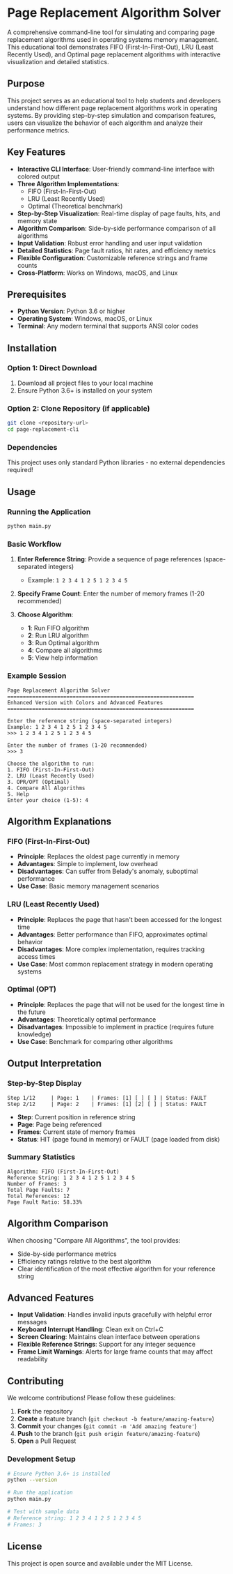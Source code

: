 # Page Replacement Algorithm Solver

A comprehensive command-line tool for simulating and comparing page replacement algorithms used in operating systems memory management. This educational tool demonstrates FIFO (First-In-First-Out), LRU (Least Recently Used), and Optimal page replacement algorithms with interactive visualization and detailed statistics.

## Purpose

This project serves as an educational tool to help students and developers understand how different page replacement algorithms work in operating systems. By providing step-by-step simulation and comparison features, users can visualize the behavior of each algorithm and analyze their performance metrics.

## Key Features

- **Interactive CLI Interface**: User-friendly command-line interface with colored output
- **Three Algorithm Implementations**:
  - FIFO (First-In-First-Out)
  - LRU (Least Recently Used)
  - Optimal (Theoretical benchmark)
- **Step-by-Step Visualization**: Real-time display of page faults, hits, and memory state
- **Algorithm Comparison**: Side-by-side performance comparison of all algorithms
- **Input Validation**: Robust error handling and user input validation
- **Detailed Statistics**: Page fault ratios, hit rates, and efficiency metrics
- **Flexible Configuration**: Customizable reference strings and frame counts
- **Cross-Platform**: Works on Windows, macOS, and Linux

## Prerequisites

- **Python Version**: Python 3.6 or higher
- **Operating System**: Windows, macOS, or Linux
- **Terminal**: Any modern terminal that supports ANSI color codes

## Installation

### Option 1: Direct Download
1. Download all project files to your local machine
2. Ensure Python 3.6+ is installed on your system

### Option 2: Clone Repository (if applicable)
```bash
git clone <repository-url>
cd page-replacement-cli
```

### Dependencies
This project uses only standard Python libraries - no external dependencies required!

## Usage

### Running the Application
```bash
python main.py
```

### Basic Workflow
1. **Enter Reference String**: Provide a sequence of page references (space-separated integers)
   - Example: `1 2 3 4 1 2 5 1 2 3 4 5`

2. **Specify Frame Count**: Enter the number of memory frames (1-20 recommended)

3. **Choose Algorithm**:
   - **1**: Run FIFO algorithm
   - **2**: Run LRU algorithm
   - **3**: Run Optimal algorithm
   - **4**: Compare all algorithms
   - **5**: View help information

### Example Session
```
Page Replacement Algorithm Solver
============================================================
Enhanced Version with Colors and Advanced Features
============================================================

Enter the reference string (space-separated integers)
Example: 1 2 3 4 1 2 5 1 2 3 4 5
>>> 1 2 3 4 1 2 5 1 2 3 4 5

Enter the number of frames (1-20 recommended)
>>> 3

Choose the algorithm to run:
1. FIFO (First-In-First-Out)
2. LRU (Least Recently Used)
3. OPR/OPT (Optimal)
4. Compare All Algorithms
5. Help
Enter your choice (1-5): 4
```

## Algorithm Explanations

### FIFO (First-In-First-Out)
- **Principle**: Replaces the oldest page currently in memory
- **Advantages**: Simple to implement, low overhead
- **Disadvantages**: Can suffer from Belady's anomaly, suboptimal performance
- **Use Case**: Basic memory management scenarios

### LRU (Least Recently Used)
- **Principle**: Replaces the page that hasn't been accessed for the longest time
- **Advantages**: Better performance than FIFO, approximates optimal behavior
- **Disadvantages**: More complex implementation, requires tracking access times
- **Use Case**: Most common replacement strategy in modern operating systems

### Optimal (OPT)
- **Principle**: Replaces the page that will not be used for the longest time in the future
- **Advantages**: Theoretically optimal performance
- **Disadvantages**: Impossible to implement in practice (requires future knowledge)
- **Use Case**: Benchmark for comparing other algorithms

## Output Interpretation

### Step-by-Step Display
```
Step 1/12     | Page: 1    | Frames: [1] [ ] [ ] | Status: FAULT
Step 2/12     | Page: 2    | Frames: [1] [2] [ ] | Status: FAULT
```

- **Step**: Current position in reference string
- **Page**: Page being referenced
- **Frames**: Current state of memory frames
- **Status**: HIT (page found in memory) or FAULT (page loaded from disk)

### Summary Statistics
```
Algorithm: FIFO (First-In-First-Out)
Reference String: 1 2 3 4 1 2 5 1 2 3 4 5
Number of Frames: 3
Total Page Faults: 7
Total References: 12
Page Fault Ratio: 58.33%
```

## Algorithm Comparison

When choosing "Compare All Algorithms", the tool provides:
- Side-by-side performance metrics
- Efficiency ratings relative to the best algorithm
- Clear identification of the most effective algorithm for your reference string

## Advanced Features

- **Input Validation**: Handles invalid inputs gracefully with helpful error messages
- **Keyboard Interrupt Handling**: Clean exit on Ctrl+C
- **Screen Clearing**: Maintains clean interface between operations
- **Flexible Reference Strings**: Support for any integer sequence
- **Frame Limit Warnings**: Alerts for large frame counts that may affect readability

## Contributing

We welcome contributions! Please follow these guidelines:

1. **Fork** the repository
2. **Create** a feature branch (`git checkout -b feature/amazing-feature`)
3. **Commit** your changes (`git commit -m 'Add amazing feature'`)
4. **Push** to the branch (`git push origin feature/amazing-feature`)
5. **Open** a Pull Request

### Development Setup
```bash
# Ensure Python 3.6+ is installed
python --version

# Run the application
python main.py

# Test with sample data
# Reference string: 1 2 3 4 1 2 5 1 2 3 4 5
# Frames: 3
```

## License

This project is open source and available under the MIT License.